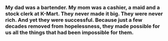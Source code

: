 ### My dad was a bartender. My mom was a cashier, a maid and a stock clerk at K-Mart. They never made it big. They were never rich. And yet they were successful. Because just a few decades removed from hopelessness, they made possible for us all the things that had been impossible for them.